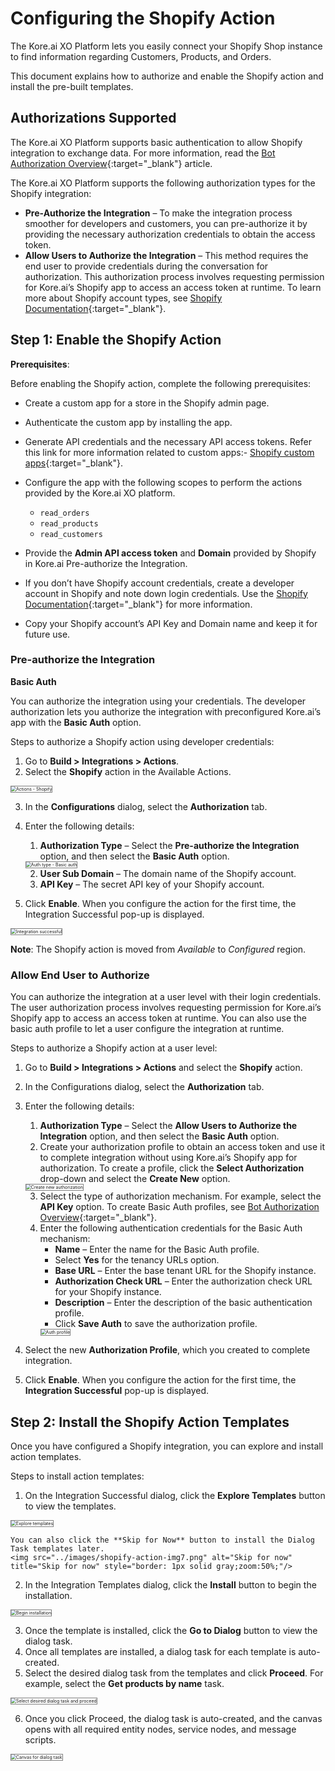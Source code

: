 # **Configuring the Shopify Action**

The Kore.ai XO Platform lets you easily connect your Shopify Shop instance to find information regarding Customers, Products, and Orders.

This document explains how to authorize and enable the Shopify action and install the pre-built templates.


## Authorizations Supported

The Kore.ai XO Platform supports basic authentication to allow Shopify integration to exchange data. For more information, read the [Bot Authorization Overview](https://developer.kore.ai/docs/bots/advanced-topics/authorization/bot-authentication/){:target="_blank"} article.

The Kore.ai XO Platform supports the following authorization types for the Shopify integration:

* **Pre-Authorize the Integration** – To make the integration process smoother for developers and customers, you can pre-authorize it by providing the necessary authorization credentials to obtain the access token.
* **Allow Users to Authorize the Integration** – This method requires the end user to provide credentials during the conversation for authorization. This authorization process involves requesting permission for Kore.ai’s Shopify app to access an access token at runtime. To learn more about Shopify account types, see [Shopify Documentation](https://www.shopify.com/in/blog/topics/guides){:target="_blank"}.


## Step 1: Enable the Shopify Action

**Prerequisites**:

Before enabling the Shopify action, complete the following prerequisites:



* Create a custom app for a store in the Shopify admin page.
* Authenticate the custom app by installing the app.
* Generate API credentials and the necessary API access tokens. Refer this link for more information related to custom apps:- [Shopify custom apps](https://help.shopify.com/en/manual/apps/app-types/custom-apps){:target="_blank"}.
* Configure the app with the following scopes to perform the actions provided by the Kore.ai XO platform.
    * `read_orders`
    * `read_products`
    * `read_customers`

* Provide the **Admin API access token** and **Domain** provided by Shopify in Kore.ai Pre-authorize the Integration.
* If you don’t have Shopify account credentials, create a developer account in Shopify and note down login credentials. Use the [Shopify Documentation](https://www.shopify.com/in/blog/topics/guides){:target="_blank"} for more information.
* Copy your Shopify account’s API Key and Domain name and keep it for future use.


### Pre-authorize the Integration

**Basic Auth**

You can authorize the integration using your credentials. The developer authorization lets you authorize the integration with preconfigured Kore.ai’s app with the **Basic Auth** option.

Steps to authorize a Shopify action using developer credentials:

1. Go to **Build > Integrations > Actions**.
2. Select the **Shopify** action in the Available Actions.  
<img src="../images/shopify-action-img1.png" alt="Actions - Shopify" title="Actions - Shopify" style="border: 1px solid gray;zoom:50%;"/>

3. In the **Configurations** dialog, select the **Authorization** tab.
4. Enter the following details:
    1. **Authorization Type** – Select the **Pre-authorize the Integration** option, and then select the **Basic Auth** option.  
    <img src="../images/shopify-action-img2.png" alt="Auth type - Basic auth" title="Auth type - Basic auth" style="border: 1px solid gray;zoom:50%;"/>

    2. **User Sub Domain** – The domain name of the Shopify account.
    3. **API Key** – The secret API key of your Shopify account.

5. Click **Enable**. When you configure the action for the first time, the Integration Successful pop-up is displayed.  
<img src="../images/shopify-action-img3.png" alt="Integration successful" title="Integration successful" style="border: 1px solid gray;zoom:50%;"/>

**Note**: The Shopify action is moved from _Available_ to _Configured_ region.


### Allow End User to Authorize

You can authorize the integration at a user level with their login credentials. The user authorization process involves requesting permission for Kore.ai’s Shopify app to access an access token at runtime. You can also use the basic auth profile to let a user configure the integration at runtime.

Steps to authorize a Shopify action at a user level:

1. Go to **Build > Integrations > Actions** and select the **Shopify** action.
2. In the Configurations dialog, select the **Authorization** tab.
3. Enter the following details:

    1. **Authorization Type** – Select the **Allow Users to Authorize the Integration** option, and then select the **Basic Auth** option.
    2. Create your authorization profile to obtain an access token and use it to complete integration without using Kore.ai’s Shopify app for authorization. To create a profile, click the **Select Authorization** drop-down and select the **Create New** option.  
    <img src="../images/shopify-action-img4.png" alt="Create new authorization" title="Create new authorization" style="border: 1px solid gray;zoom:50%;"/>

    3. Select the type of authorization mechanism. For example, select the **API Key** option. To create Basic Auth profiles, see [Bot Authorization Overview](https://developer.kore.ai/docs/bots/advanced-topics/authorization/bot-authentication/){:target="_blank"}.
    4. Enter the following authentication credentials for the Basic Auth mechanism:
        * **Name** – Enter the name for the Basic Auth profile.
        * Select **Yes** for the tenancy URLs option.
        * **Base URL** – Enter the base tenant URL for the Shopify instance.
        * **Authorization Check URL** – Enter the authorization check URL for your Shopify instance.
        * **Description** – Enter the description of the basic authentication profile.
        * Click **Save Auth** to save the authorization profile.  
        <img src="../images/shopify-action-img5.png" alt="Auth profile" title="Auth profile" style="border: 1px solid gray;zoom:50%;"/>

4. Select the new **Authorization Profile**, which you created to complete integration.
5. Click **Enable**. When you configure the action for the first time, the **Integration Successful** pop-up is displayed.


## Step 2: Install the Shopify Action Templates

Once you have configured a Shopify integration, you can explore and install action templates.

Steps to install action templates:



1. On the Integration Successful dialog, click the **Explore Templates** button to view the templates.  
<img src="../images/shopify-action-img6.png" alt="Explore templates" title="Explore templates" style="border: 1px solid gray;zoom:50%;"/>

    You can also click the **Skip for Now** button to install the Dialog Task templates later.  
    <img src="../images/shopify-action-img7.png" alt="Skip for now" title="Skip for now" style="border: 1px solid gray;zoom:50%;"/>

2. In the Integration Templates dialog, click the **Install** button to begin the installation.  
<img src="../images/shopify-action-img8.png" alt="Begin installation" title="Begin installation" style="border: 1px solid gray;zoom:50%;"/>

3. Once the template is installed, click the **Go to Dialog** button to view the dialog task.
4. Once all templates are installed, a dialog task for each template is auto-created.
5. Select the desired dialog task from the templates and click **Proceed**. For example, select the **Get products by name** task.  
<img src="../images/shopify-action-img9.png" alt="Select desired dialog task and proceed" title="Select desired dialog task and proceed" style="border: 1px solid gray;zoom:50%;"/>

6. Once you click Proceed, the dialog task is auto-created, and the canvas opens with all required entity nodes, service nodes, and message scripts.  
<img src="../images/shopify-action-img10.png" alt="Canvas for dialog task" title="Canvas for dialog task" style="border: 1px solid gray;zoom:50%;"/>